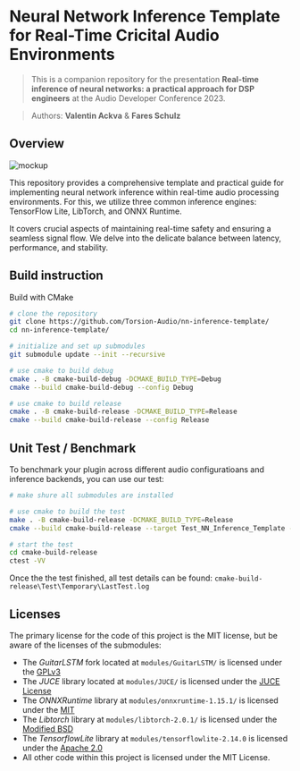 #  Neural Network Inference Template for Real-Time Cricital Audio Environments

> This is a companion repository for the presentation **Real-time inference of neural networks: a practical approach for DSP engineers** at the Audio Developer Conference 2023.

> Authors: **Valentin Ackva** & **Fares Schulz**

## Overview

![mockup](assets/graphics/mockup.png)

This repository provides a comprehensive template and practical guide for implementing neural network inference within real-time audio processing environments. For this, we utilize three common inference engines: TensorFlow Lite, LibTorch, and ONNX Runtime.

It covers crucial aspects of maintaining real-time safety and ensuring a seamless signal flow. We delve into the delicate balance between latency, performance, and stability.

## Build instruction

Build with CMake
```bash
# clone the repository
git clone https://github.com/Torsion-Audio/nn-inference-template/
cd nn-inference-template/

# initialize and set up submodules
git submodule update --init --recursive

# use cmake to build debug
cmake . -B cmake-build-debug -DCMAKE_BUILD_TYPE=Debug
cmake --build cmake-build-debug --config Debug

# use cmake to build release
cmake . -B cmake-build-release -DCMAKE_BUILD_TYPE=Release
cmake --build cmake-build-release --config Release
```

## Unit Test / Benchmark

To benchmark your plugin across different audio configuratioans and inference backends, you can use our test:

```bash
# make shure all submodules are installed

# use cmake to build the test
make . -B cmake-build-release -DCMAKE_BUILD_TYPE=Release
cmake --build cmake-build-release --target Test_NN_Inference_Template --config Release

# start the test
cd cmake-build-release
ctest -VV
```

Once the the test finished, all test details can be found: `cmake-build-release\Test\Temporary\LastTest.log`

## Licenses

The primary license for the code of this project is the MIT license, but be aware of the licenses of the submodules:
 - The *GuitarLSTM* fork located at ```modules/GuitarLSTM/``` is licensed under the [GPLv3](https://github.com/GuitarML/GuitarLSTM/blob/main/LICENSE.txt)
 - The *JUCE* library located at ```modules/JUCE/``` is licensed under the [JUCE License](https://github.com/juce-framework/JUCE/blob/master/LICENSE.md)
 - The *ONNXRuntime* library  at ```modules/onnxruntime-1.15.1/``` is licensed under the [MIT](https://github.com/microsoft/onnxruntime/blob/main/LICENSE)
 - The *Libtorch* library at ```modules/libtorch-2.0.1/``` is licensed under the [Modified BSD](https://github.com/pytorch/pytorch/blob/main/LICENSE)
 - The *TensorflowLite* library at ```modules/tensorflowlite-2.14.0``` is licensed under the [Apache 2.0](https://github.com/tensorflow/tensorflow/blob/master/LICENSE)
 - All other code within this project is licensed under the MIT License.
